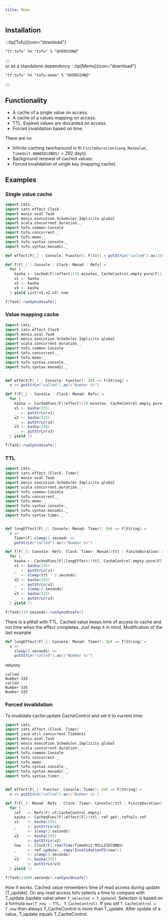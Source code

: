 ```yaml
---
title: Memo
---
```


## Installation
:::tip[Tofu]{icon="download"}
```
"tf.tofu" %% "tofu" % "@VERSION@"
```
:::  
or as a standalone dependency
:::tip[Memo]{icon="download"}   
```
"tf.tofu" %% "tofu-memo" % "@VERSION@"
```
:::

## Functionality
* A cache of a single value on access.
* A cache of a values mapping on access.
* TTL. Expired values are discarded on access.
* Forced invalidation based on time.

There are no
* Infinite caching (workaround is ttl `FiniteDuration(Long.MaxValue, TimeUnit.NANOSECONDS)` = 292 days).
* Background renewal of cached values.
* Forced invalidation of single key (mapping cache).

## Examples
### Single value cache
```scala
import cats._
import cats.effect.Clock
import monix.eval.Task
import monix.execution.Scheduler.Implicits.global
import scala.concurrent.duration._
import tofu.common.Console
import tofu.concurrent._
import tofu.memo._
import tofu.syntax.console._
import tofu.syntax.monadic._

def effect[F[_] : Console: Functor]: F[Int] = putStrLn("called").as(335)

def f[F[_] : Console : Clock: Monad : Refs] =
  for {
    kasha <- Cached[F](effect)(10.minutes, CacheControl.empty.pure[F]).ref
    v1 <- kasha
    v2 <- kasha
    v3 <- kasha
  } yield List(v1,v2,v3).sum

f[Task].runSyncUnsafe()
```
### Value mapping cache
```scala
import cats._
import cats.effect.Clock
import monix.eval.Task
import monix.execution.Scheduler.Implicits.global
import scala.concurrent.duration._
import tofu.common.Console
import tofu.concurrent._
import tofu.memo._
import tofu.syntax.console._
import tofu.syntax.monadic._


def effect[F[_] : Console: Functor]: Int => F[String] =
  x => putStrLn("called").as(s"Number $x")

def f[F[_] : Console : Clock: Monad: Refs] =
  for {
    kasha <- CachedFunc[F](effect)(10.minutes, CacheControl.empty.pure[F]).refVals.ref
    v1 <- kasha(335)
    _  <- putStrLn(v1)
    v2 <- kasha(335)
    _  <- putStrLn(v2)
    v3 <- kasha(336)
    _  <- putStrLn(v3)
  } yield ()

f[Task].runSyncUnsafe()
```

### TTL
```scala
import cats._
import cats.effect.{Clock, Timer}
import monix.eval.Task
import monix.execution.Scheduler.Implicits.global
import scala.concurrent.duration._
import tofu.common.Console
import tofu.concurrent._
import tofu.memo._
import tofu.syntax.console._
import tofu.syntax.monadic._
import tofu.syntax.timer._


def longEffect[F[_]: Console: Monad: Timer]: Int => F[String] =
  x =>
    Timer[F].sleep(1.second) >>
    putStrLn("called").as(s"Number $x")

def f[F[_]: Console: Refs: Clock: Timer: Monad](ttl : FiniteDuration) =
  for {
    kasha <- CachedFunc[F](longEffect)(ttl, CacheControl.empty.pure[F]).refVals.ref
    v1 <- kasha(335)
    _  <- putStrLn(v1)
    _  <- sleep(ttl - 2.seconds)
    v2 <- kasha(335)
    _  <- putStrLn(v2)
    _  <- sleep(3.seconds)
    v3 <- kasha(335)
    _  <- putStrLn(v3)
  } yield ()

f[Task](10.seconds).runSyncUnsafe()
```
There is a pitfall with TTL. Cached value keeps time of access to cache and not time when the effect completes. Just keep it in mind. Modification of the last example 
```scala
def longEffect[F[_]: Console: Monad: Timer]: Int => F[String] =
  x =>
    sleep(3.seconds) >>
    putStrLn("called").as(s"Number $x")
```
returns

```
called
Number 335
called
Number 335
Number 335
```
### Forced invalidation
To invalidate cache update CacheControl and set it to current time:
```scala
import cats._
import cats.effect.{Clock, Timer}
import java.util.concurrent.TimeUnit
import monix.eval.Task
import monix.execution.Scheduler.Implicits.global
import scala.concurrent.duration._
import tofu.common.Console
import tofu.concurrent._
import tofu.memo._
import tofu.syntax.console._
import tofu.syntax.monadic._
import tofu.syntax.timer._


def effect[F[_]: Functor: Console: Timer]: Int => F[String] =
  x => putStrLn("called").as(s"Number $x")

def f[F[_]: Monad :Refs : Clock: Timer: Console](ttl : FiniteDuration) =
  for {
    ref   <- Refs[F].of(CacheControl.empty)
    kasha <- CachedFunc[F](effect[F])(ttl, ref.get).refVals.ref
    v1    <- kasha(335)
    _     <- putStrLn(v1)
    _     <- sleep(2.seconds)
    v2    <- kasha(335)
    _     <- putStrLn(v2)
    now   <- Clock[F].realTime(TimeUnit.MILLISECONDS)
    _     <- ref.update(_.copy(InvalidationTS(now)))
    _     <- sleep(3.seconds)
    v3    <- kasha(335)
    _     <- putStrLn(v3)
  } yield ()

f[Task](1000.seconds).runSyncUnsafe()
```
How it works. Cached value remembers time of read access during update (T_update). On any read access tofu selects a time to compare with T_update (update value when `T_selected > T_update`). Selection is based on a formula `max(T_now - TTL, T_CacheControl)`. If you set `T_CacheControl = T_now` then always T_CacheControl is more than T_update. After update of a value, T_update equals T_CacheControl.
